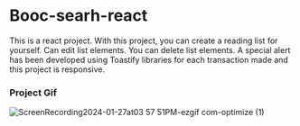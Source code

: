 <h1> Booc-searh-react</h1>

<p>
This is a react project.
    With this project, you can create a reading list for yourself. 
    Can edit list elements. 
    You can delete list elements. A special alert has been developed using Toastify libraries for each transaction made and this project is responsive.
</p>

<h3>Project Gif</h3>



![ScreenRecording2024-01-27at03 57 51PM-ezgif com-optimize (1)](https://github.com/nazanyilmaz/Book-Search-React/assets/147782488/f9f1d2d9-0140-4a54-8447-086edfadfbc3)
